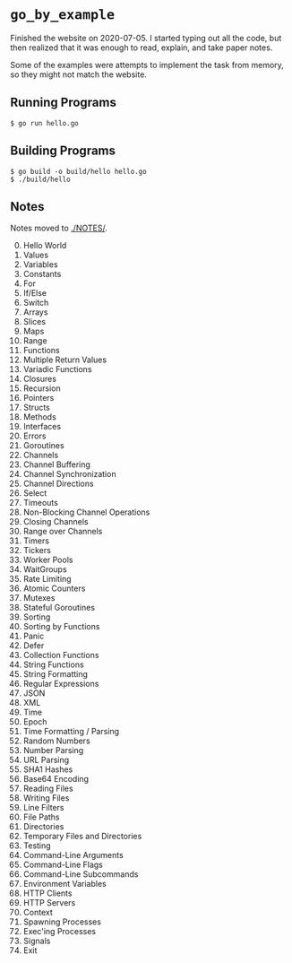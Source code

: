 # `go_by_example`

Finished the website on 2020-07-05. I started typing out all the code, but then realized that it was enough to read, explain, and take paper notes.

Some of the examples were attempts to implement the task from memory, so they might not match the website.

## Running Programs

```text
$ go run hello.go
```

## Building Programs

```text
$ go build -o build/hello hello.go
$ ./build/hello
```

## Notes

Notes moved to [./NOTES/](./NOTES/).

0. Hello World
0. Values
0. Variables
0. Constants
0. For
0. If/Else
0. Switch
0. Arrays
0. Slices
0. Maps
0. Range
0. Functions
0. Multiple Return Values
0. Variadic Functions
0. Closures
0. Recursion
0. Pointers
0. Structs
0. Methods
0. Interfaces
0. Errors
0. Goroutines
0. Channels
0. Channel Buffering
0. Channel Synchronization
0. Channel Directions
0. Select
0. Timeouts
0. Non-Blocking Channel Operations
0. Closing Channels
0. Range over Channels
0. Timers
0. Tickers
0. Worker Pools
0. WaitGroups
0. Rate Limiting
0. Atomic Counters
0. Mutexes
0. Stateful Goroutines
0. Sorting
0. Sorting by Functions
0. Panic
0. Defer
0. Collection Functions
0. String Functions
0. String Formatting
0. Regular Expressions
0. JSON
0. XML
0. Time
0. Epoch
0. Time Formatting / Parsing
0. Random Numbers
0. Number Parsing
0. URL Parsing
0. SHA1 Hashes
0. Base64 Encoding
0. Reading Files
0. Writing Files
0. Line Filters
0. File Paths
0. Directories
0. Temporary Files and Directories
0. Testing
0. Command-Line Arguments
0. Command-Line Flags
0. Command-Line Subcommands
0. Environment Variables
0. HTTP Clients
0. HTTP Servers
0. Context
0. Spawning Processes
0. Exec'ing Processes
0. Signals
0. Exit
